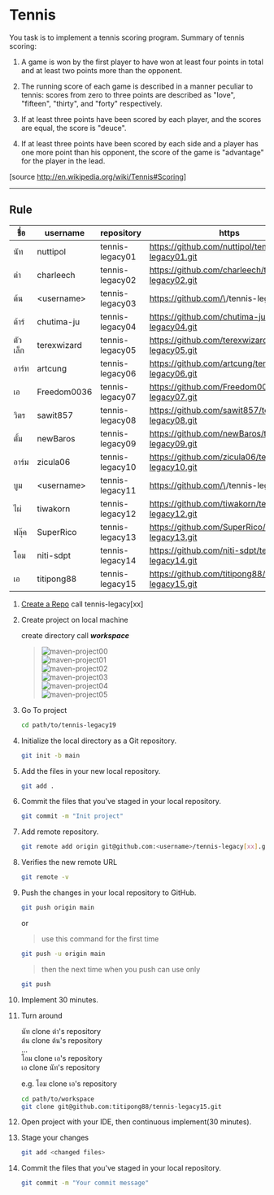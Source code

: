 # Tennis

You task is to implement a tennis scoring program.
Summary of tennis scoring:

1. A game is won by the first player to have won at least four points in total and at least two points more than the opponent.

2. The running score of each game is described in a manner peculiar to tennis: scores from zero to three points are described as "love", "fifteen", "thirty", and "forty" respectively.

3. If at least three points have been scored by each player, and the scores are equal, the score is "deuce".

4. If at least three points have been scored by each side and a player has one more point than his opponent, the score of the game is "advantage" for the player in the lead.

[source http://en.wikipedia.org/wiki/Tennis#Scoring]

---

## Rule

| ชื่อ    | username    | repository      | https                                              |
| ------- | ----------- | --------------- | -------------------------------------------------- |
| นัท     | nuttipol    | tennis-legacy01 | https://github.com/nuttipol/tennis-legacy01.git    |
| ต๋า     | charleech   | tennis-legacy02 | https://github.com/charleech/tennis-legacy02.git   |
| ต้น     | \<username> | tennis-legacy03 | https://github.com/\<username>/tennis-legacy03.git |
| ต้าร์   | chutima-ju  | tennis-legacy04 | https://github.com/chutima-ju/tennis-legacy04.git  |
| ตัวเล็ก | terexwizard | tennis-legacy05 | https://github.com/terexwizard/tennis-legacy05.git |
| อาร์ท   | artcung     | tennis-legacy06 | https://github.com/artcung/tennis-legacy06.git     |
| เอ      | Freedom0036 | tennis-legacy07 | https://github.com/Freedom0036/tennis-legacy07.git |
| วิตร    | sawit857    | tennis-legacy08 | https://github.com/sawit857/tennis-legacy08.git    |
| ตั้ม    | newBaros    | tennis-legacy09 | https://github.com/newBaros/tennis-legacy09.git    |
| อาร์ม   | zicula06 | tennis-legacy10 | https://github.com/zicula06/tennis-legacy10.git |
| บูม     | \<username> | tennis-legacy11 | https://github.com/\<username>/tennis-legacy11.git |
| ไผ่     | tiwakorn    | tennis-legacy12 | https://github.com/tiwakorn/tennis-legacy12.git    |
| ฟลุ๊ค   | SuperRico   | tennis-legacy13 | https://github.com/SuperRico/tennis-legacy13.git   |
| โอม     | niti-sdpt   | tennis-legacy14 | https://github.com/niti-sdpt/tennis-legacy14.git   |
| เอ      | titipong88  | tennis-legacy15 | https://github.com/titipong88/tennis-legacy15.git  |

1. [Create a Repo](https://docs.github.com/en/github/getting-started-with-github/create-a-repo) call tennis-legacy[xx]

2. Create project on local machine

   create directory call **_workspace_**

   > ![maven-project00](./images/maven-project00.png)  
   > ![maven-project01](./images/maven-project01.png)  
   > ![maven-project02](./images/maven-project02.png)  
   > ![maven-project03](./images/maven-project03.png)  
   > ![maven-project04](./images/maven-project04.png)  
   > ![maven-project05](./images/maven-project05.png)

3. Go To project

   ```sh
   cd path/to/tennis-legacy19
   ```

4. Initialize the local directory as a Git repository.

   ```sh
   git init -b main
   ```

5. Add the files in your new local repository.

   ```sh
   git add .
   ```

6. Commit the files that you've staged in your local repository.

   ```sh
   git commit -m "Init project"
   ```

7. Add remote repository.

   ```sh
   git remote add origin git@github.com:<username>/tennis-legacy[xx].git
   ```

8. Verifies the new remote URL

   ```sh
   git remote -v
   ```

9. Push the changes in your local repository to GitHub.

   ```sh
   git push origin main
   ```

   or

   > use this command for the first time

   ```sh
   git push -u origin main
   ```

   > then the next time when you push can use only

   ```sh
   git push
   ```

10. Implement 30 minutes.

11. Turn around

    นัท clone ต๋า's repository  
    ต้น clone ต้น's repository  
    ...  
    โอม clone เอ's repository  
    เอ clone นัท's repository

    e.g. โอม clone เอ's repository

    ```sh
    cd path/to/workspace
    git clone git@github.com:titipong88/tennis-legacy15.git
    ```

12. Open project with your IDE, then continuous implement(30 minutes).

13. Stage your changes

    ```sh
    git add <changed files>
    ```

14. Commit the files that you've staged in your local repository.

    ```sh
    git commit -m "Your commit message"
    ```
